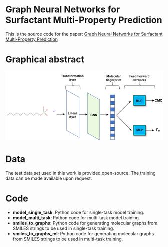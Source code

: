 # Graph Neural Networks for Surfactant Multi-Property Prediction
This is the source code for the paper: [Graph Neural Networks for Surfactant Multi-Property Prediction](https://arxiv.org/abs/2401.01874)
# Graphical abstract 
![Graphical abstract](Graphical_abstract.png)

# Data
The test data set used in this work is provided open-source. The training data can be made available upon request.

# Code
* **model_single_task**: Python code for single-task model training.
* **model_multi_task**: Python code for multi-task model training.
* **smiles_to_graphs**: Python code for generating molecular graphs from SMILES strings to be used in single-task training.
* **smiles_to_graphs_ml**: Python code for generating molecular graphs from SMILES strings to be used in multi-task training.
